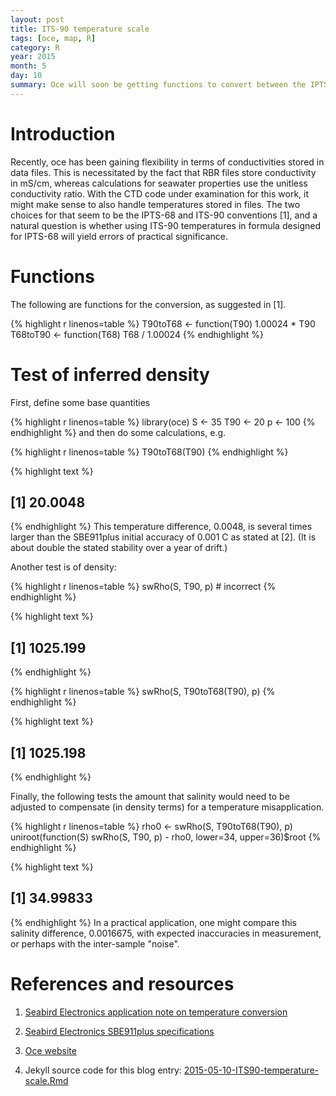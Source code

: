 ```yaml
---
layout: post
title: ITS-90 temperature scale
tags: [oce, map, R]
category: R
year: 2015
month: 5
day: 10
summary: Oce will soon be getting functions to convert between the IPTS-68 and ITS-90 temperature scales. This posting investigates how much difference this might make in practical work.
---
```


# Introduction

Recently, oce has been gaining flexibility in terms of conductivities stored in
data files. This is necessitated by the fact that RBR files store conductivity
in mS/cm, whereas calculations for seawater properties use the unitless
conductivity ratio.  With the CTD code under examination for this work, it
might make sense to also handle temperatures stored in files. The two choices
for that seem to be the IPTS-68 and ITS-90 conventions [1], and a natural
question is whether using ITS-90 temperatures in formula designed for IPTS-68
will yield errors of practical significance.

# Functions
The following are functions for the conversion, as suggested in [1].

{% highlight r linenos=table %}
T90toT68 <- function(T90) 1.00024 * T90
T68toT90 <- function(T68) T68 / 1.00024
{% endhighlight %}

# Test of inferred density

First, define some base quantities

{% highlight r linenos=table %}
library(oce)
S <- 35
T90 <- 20
p <- 100
{% endhighlight %}
and then do some calculations, e.g.

{% highlight r linenos=table %}
T90toT68(T90)
{% endhighlight %}



{% highlight text %}
## [1] 20.0048
{% endhighlight %}
This temperature difference, 0.0048, is several
times larger than the 
SBE911plus initial accuracy of 0.001 C as stated at [2]. (It is about double the stated
stability over a year of drift.)

Another test is of density:


{% highlight r linenos=table %}
swRho(S, T90, p) # incorrect
{% endhighlight %}



{% highlight text %}
## [1] 1025.199
{% endhighlight %}



{% highlight r linenos=table %}
swRho(S, T90toT68(T90), p)
{% endhighlight %}



{% highlight text %}
## [1] 1025.198
{% endhighlight %}

Finally, the following tests the amount that salinity would need to be adjusted to 
compensate (in density terms) for a temperature misapplication.

{% highlight r linenos=table %}
rho0 <- swRho(S, T90toT68(T90), p)
uniroot(function(S) swRho(S, T90, p) - rho0, lower=34, upper=36)$root
{% endhighlight %}



{% highlight text %}
## [1] 34.99833
{% endhighlight %}
In a practical application, one might compare this salinity difference,
0.0016675,
with expected inaccuracies in measurement, or perhaps with the inter-sample "noise".


# References and resources

1. [Seabird Electronics application note on temperature conversion](http://www.seabird.com/sites/default/files/documents/appnote42Feb14.pdf)

2. [Seabird Electronics SBE911plus specifications](http://www.seabird.com//sbe911plus-ctd)

3. [Oce website](http://dankelley.github.io/oce/)   

4. Jekyll source code for this blog entry: [2015-05-10-ITS90-temperature-scale.Rmd](https://raw.github.com/dankelley/dankelley.github.io/master/assets/2015-05-10-ITS90-temperature-scale.Rmd)

